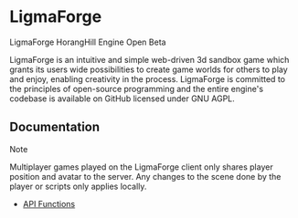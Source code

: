 # LigmaForge
LigmaForge HorangHill Engine Open Beta

LigmaForge is an intuitive and simple web-driven 3d sandbox game which grants its users wide possibilities to create game worlds for others to play and enjoy, enabling creativity in the process. LigmaForge is committed to the principles of open-source programming and the entire engine's codebase is available on GitHub licensed under GNU AGPL.

## Documentation
> [!NOTE]  
> Multiplayer games played on the LigmaForge client only shares player position and avatar to the server. Any changes to the scene done by the player or scripts only applies locally. 
- [API Functions](docs/scriptapi.md)